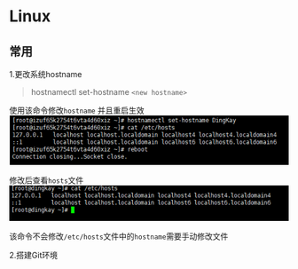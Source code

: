 # Linux

## 常用

1.更改系统hostname<br>
> hostnamectl set-hostname `<new hostname>`

使用该命令修改`hostname` 并且重启生效<br>
![修改hostname](images/Linux/修改hostname-1.png)

修改后查看`hosts`文件<br>
![](images/Linux/修改hostname-2.png)

该命令不会修改`/etc/hosts`文件中的`hostname`需要手动修改文件

2.搭建Git环境


